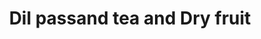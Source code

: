 ---
title: "Dil passand tea and Dry fruit"
url: /karachi/dil-passand-tea-and-dry-fruit/
shop: shop
---